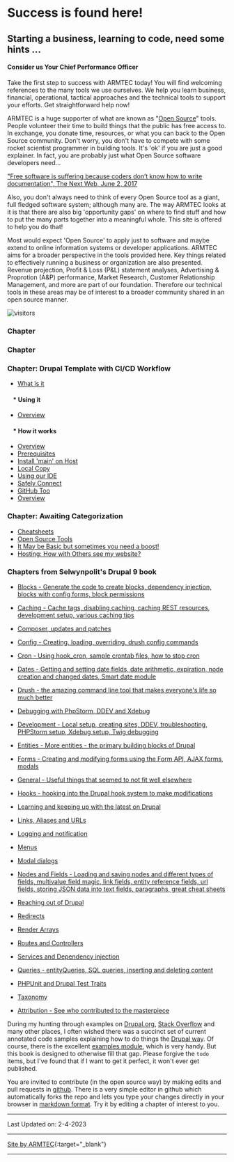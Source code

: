 # Success is found here!
## Starting a business, learning to code, need some hints ...
#### Consider us Your Chief Performance Officer

Take the first step to success with ARMTEC today!  You will find welcoming references to the many tools we use ourselves.  We help you learn business, financial, operational, tactical approaches and the technical tools to support your efforts.  Get straightforward help now!  

ARMTEC is a huge supporter of what are known as "[Open Source](book/opensource.md)" tools.  People volunteer their time to build things that the public has free access to.  In exchange, you  donate time, resources, or what you can back to the Open Source community.  Don't worry, you don't have to compete with some rocket scientist programmer in building tools.  It's 'ok' if you are just a good explainer.  In fact, you are probably just what Open Source software developers need...

["Free software is suffering because coders don’t know how to write documentation", The Next Web, June 2, 2017
](https://thenextweb.com/news/free-software-is-suffering-because-coders-dont-know-how-to-write-documentation)

Also, you don't always need to think of every Open Source tool as a giant, full fledged software system; although many are.  The way ARMTEC looks at it is that there are also big 'opportunity gaps' on where to find stuff and how to put the many parts together into a meaningful whole.  This site is offered to help you do that!

Most would expect 'Open Source' to apply just to software and maybe extend to online information systems or developer applications.  ARMTEC aims for a broader perspective in the tools provided here.  Key things related to effectively running a business or organization are also presented.  Revenue projection, Profit & Loss (P&L) statement analyses, Advertising & Proprotion (A&P) performance, Market Research, Customer Relationship Management, and more are part of our foundation.  Therefore our technical tools in these areas may be of interest to a broader community shared in an open source manner.

![visitors](https://page-views.glitch.me/badge?page_id=RightsandWrongsgit.ARMTEC-gh-pages-index)

### Chapter



### Chapter 



### Chapter: Drupal Template with CI/CD Workflow
- [What is it](book/drupalcicd.md)

#### &nbsp;&nbsp;&nbsp;&nbsp;* Using it
- [Overview](cicd/howtouseit.md)

#### &nbsp;&nbsp;&nbsp;&nbsp;* How it works
- [Overview](cicd/cicdoverview.md)
- [Prerequisites](cicd/prerequisites.md)
- [Install 'main' on Host](cicd/platformshdrupal.md)
- [Local Copy](cicd/bringitlocal.md)
- [Using our IDE](cicd/vscodedrupallocal.md)
- [Safely Connect](cicd/gitignore.md)
- [GitHub Too](cicd/cruisevscode.md)
- [Overview](cicd/cicdoverview.md)



### Chapter: Awaiting Categorization
- [Cheatsheets](book/cheats.md)
- [Open Source Tools](book/opensource.md)
- [It May be Basic but sometimes you need a boost!](book/Novice.md)
- [Hosting: How with Others see my website?](book/hosting.md)





### Chapters from Selwynpolit's Drupal 9 book
- [Blocks - Generate the code to create blocks, dependency injection, blocks with config forms, block permissions](book/blocks.html)
- [Caching - Cache tags, disabling caching, caching REST resources, development setup, various caching tips](book/caching.html)
- [Composer, updates and patches](book/composer.md)
- [Config - Creating, loading, overriding, drush config commands](book/config.md)
- [Cron - Using hook_cron, sample crontab files, how to stop cron](book/cron.md)
- [Dates - Getting and setting date fields, date arithmetic, expiration, node creation and changed dates, Smart date module](book/dates.html)
- [Drush - the amazing command line tool that makes everyone\'s life so much better](book/drush.md)
- [Debugging with PhpStorm, DDEV and Xdebug](book/debugging.md)
- [Development - Local setup, creating sites, DDEV, troubleshooting, PHPStorm setup, Xdebug setup, Twig debugging](book/development.html)
- [Entities - More entities - the primary building blocks of Drupal](book/entities.md)
- [Forms - Creating and modifying forms using the Form API, AJAX forms, modals](book/forms.md)
- [General - Useful things that seemed to not fit well elsewhere](book/general.md)
- [Hooks - hooking into the Drupal hook system to make modifications](book/hooks.md)
- [Learning and keeping up with the latest on Drupal](book/learn.md)
- [Links, Aliases and URLs](book/links.html)
- [Logging and notification](book/logging.html)
- [Menus](book/menus.html)
- [Modal dialogs](book/modals.html)
- [Nodes and Fields - Loading and saving nodes and different types of fields, multivalue field magic, link fields, entity reference fields, url fields, storing JSON data into text fields, paragraphs, great cheat sheets](book/nodes_n_fields.html)
- [Reaching out of Drupal](book/reaching_out.html)
- [Redirects](book/redirects.html)
- [Render Arrays](book/render.html)
- [Routes and Controllers](book/routes.html)
- [Services and Dependency injection](book/services.html)
- [Queries - entityQueries, SQL queries, inserting and deleting content](book/queries.md)
- [PHPUnit and Drupal Test Traits](book/dtt.md)
- [Taxonomy](book/taxonomy.md)

- [Attribution - See who contributed to the masterpiece](book/attribution.html)


During my hunting through examples on [Drupal.org](https://www.drupal.org/), [Stack Overflow](https://stackoverflow.com/questions/tagged/drupal) and many other places, I often wished there was a succinct set of current annotated code samples explaining how to do things the [Drupal way](https://events.drupal.org/neworleans2016/sessions/drupal-way-philosophy).  Of course, there is the excellent [examples module](https://www.drupal.org/project/examples), which is very handy. But this book is designed to otherwise fill that gap. Please forgive the `todo` items, but I've found that if I want to get it perfect, it won't ever get published. 

You are invited to contribute (in the open source way) by making edits and pull requests in [github](https://github.com/selwynpolit/d9book/tree/gh-pages/book).  There is a very simple editor in github which automatically forks the repo and lets you type your changes directly in your browser in [markdown format](https://github.github.com/gfm/). Try it by editing a chapter of interest to you.

----------

Last Updated on: 2-4-2023

---------
[Site by ARMTEC](https://www.drupal.org/u/emofsnead){:target="_blank"}

---


